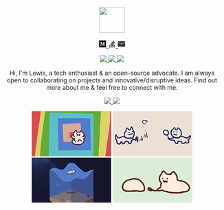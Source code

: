 <div align="center">
  <a href="https://github.com/taseikyo">
    <img width="60" height="60" src="https://avatars3.githubusercontent.com/u/23132915?s=460&u=6aed8d3229553ec6e00d1f8a684df0cd4d4a9abd&v=4" />
  </a>
  <br>
  <p>
    <a href="https://medium.com/@taseikyo">
      <img width="18" height="18" src="https://github.com/taseikyo/taseikyo/blob/master/images/medium.svg" title="Medium" />
    </a>
    <a href="https://stackoverflow.com/users/7669794/taseikyo">
      <img width="18" height="18" src="https://github.com/taseikyo/taseikyo/blob/master/images/stackoverflow.svg" title="stackoverflow" />
    </a>
    <a href="mailto:taseikyo@gmail.com">
      <img width="18" height="18" src="https://github.com/taseikyo/taseikyo/blob/master/images/email.svg" title="email" />
    </a>
  </p>
  <p>
  	<a href="https://github.com/taseikyo">
  	  <img src="https://badges.frapsoft.com/os/v1/open-source.svg?v=103">
  	</a>
  	<a href="https://github.com/taseikyo">
  	  <img src="https://img.shields.io/github/followers/taseikyo.svg?lable=GitHub&style=social">
  	</a>
  	<a href="https://github.com/taseikyo">
  	  <img src="https://visitor-badge.laobi.icu/badge?page_id=taseikyo.taseikyo">
  	</a>
  </p>
  <p>Hi, I'm Lewis, a tech enthusiast & an open-source advocate. I am always open to collaborating on projects and innovative/disruptive ideas. Find out more about me & feel free to connect with me.</p>
  <p>
    <a href="https://github.com/taseikyo">
      <img src="https://github-readme-stats.vercel.app/api?username=taseikyo&show_icons=true&hide_border=true" />
      <img src="https://github-readme-stats.vercel.app/api/top-langs/?username=taseikyo&hide_border=true&layout=compact&langs_count=8" />
    </a>
  </p>
      <img src="https://github.com/taseikyo/taseikyo/blob/master/images/2.gif" />
      <img src="https://github.com/taseikyo/taseikyo/blob/master/images/3.gif" />
      <img src="https://github.com/taseikyo/taseikyo/blob/master/images/4.gif" />
      <img src="https://github.com/taseikyo/taseikyo/blob/master/images/5.gif" />
</div>
